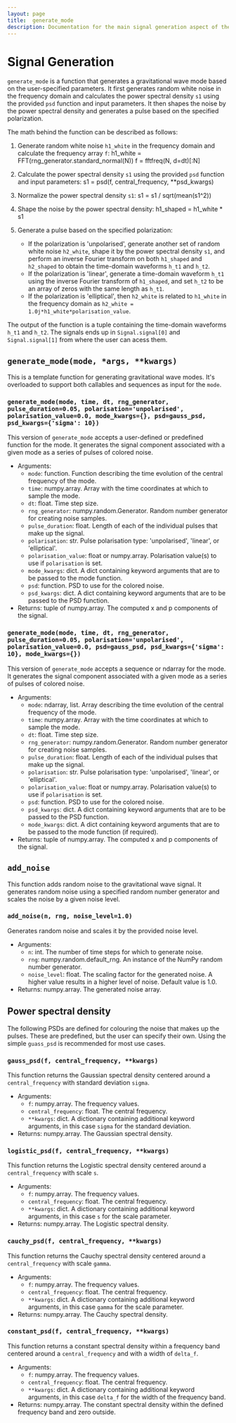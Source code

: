 ```yaml
---
layout: page
title:  generate_mode
description: Documentation for the main signal generation aspect of the code
---
```

# Signal Generation
`generate_mode` is a function that generates a gravitational wave mode based on the user-specified parameters. 
It first generates random white noise in the frequency 
domain and calculates the power spectral density `s1` using the provided `psd` function and input parameters. 
It then shapes the noise by the power spectral density and generates a pulse based on the specified polarization.

The math behind the function can be described as follows:

1. Generate random white noise `h1_white` in the frequency domain and calculate the frequency array `f`:
   h1_white = FFT(rng_generator.standard_normal(N))
   f = fftfreq(N, d=dt)[:N]

2. Calculate the power spectral density `s1` using the provided `psd` function and input parameters:
   s1 = psd(f, central_frequency, **psd_kwargs)

3. Normalize the power spectral density `s1`:
   s1 = s1 / sqrt(mean(s1^2))

4. Shape the noise by the power spectral density:
   h1_shaped = h1_white * s1

5. Generate a pulse based on the specified polarization:
   - If the polarization is 'unpolarised', generate another set of random white noise `h2_white`, shape it by the power spectral density `s1`, and perform an inverse Fourier transform on both `h1_shaped` and `h2_shaped` to obtain the time-domain waveforms `h_t1` and `h_t2`.
   - If the polarization is 'linear', generate a time-domain waveform `h_t1` using the inverse Fourier transform of `h1_shaped`, and set `h_t2` to be an array of zeros with the same length as `h_t1`.
   - If the polarization is 'elliptical', then `h2_white` is related to `h1_white` in the frequency domain as `h2_white = 1.0j*h1_white*polarisation_value`.

The output of the function is a tuple containing the time-domain waveforms `h_t1` and `h_t2`. The signals ends up in `Signal.signal[0]` and `Signal.signal[1]` from where the user
can acess them.


## `generate_mode(mode, *args, **kwargs)`

This is a template function for generating gravitational wave modes. It's overloaded to support both callables and sequences as input for the `mode`.

### `generate_mode(mode, time, dt, rng_generator, pulse_duration=0.05, polarisation='unpolarised', polarisation_value=0.0, mode_kwargs={}, psd=gauss_psd, psd_kwargs={'sigma': 10})`

This version of `generate_mode` accepts a user-defined or predefined function for the mode. It generates the signal component associated with a given mode as a series of pulses of colored noise.

- Arguments:
  - `mode`: function. Function describing the time evolution of the central frequency of the mode.
  - `time`: numpy.array. Array with the time coordinates at which to sample the mode.
  - `dt`: float. Time step size.
  - `rng_generator`: numpy.random.Generator. Random number generator for creating noise samples.
  - `pulse_duration`: float. Length of each of the individual pulses that make up the signal.
  - `polarisation`: str. Pulse polarisation type: 'unpolarised', 'linear', or 'elliptical'.
  - `polarisation_value`: float or numpy.array. Polarisation value(s) to use if `polarisation` is set.
  - `mode_kwargs`: dict. A dict containing keyword arguments that are to be passed to the mode function.
  - `psd`: function. PSD to use for the colored noise.
  - `psd_kwargs`: dict. A dict containing keyword arguments that are to be passed to the PSD function.
- Returns: tuple of numpy.array. The computed x and p components of the signal.

### `generate_mode(mode, time, dt, rng_generator, pulse_duration=0.05, polarisation='unpolarised', polarisation_value=0.0, psd=gauss_psd, psd_kwargs={'sigma': 10}, mode_kwargs={})`

This version of `generate_mode` accepts a sequence or ndarray for the mode. It generates the signal component associated with a given mode as a series of pulses of colored noise.

- Arguments:
  - `mode`: ndarray, list. Array describing the time evolution of the central frequency of the mode.
  - `time`: numpy.array. Array with the time coordinates at which to sample the mode.
  - `dt`: float. Time step size.
  - `rng_generator`: numpy.random.Generator. Random number generator for creating noise samples.
  - `pulse_duration`: float. Length of each of the individual pulses that make up the signal.
  - `polarisation`: str. Pulse polarisation type: 'unpolarised', 'linear', or 'elliptical'.
  - `polarisation_value`: float or numpy.array. Polarisation value(s) to use if `polarisation` is set.
  - `psd`: function. PSD to use for the colored noise.
  - `psd_kwargs`: dict. A dict containing keyword arguments that are to be passed to the PSD function.
  - `mode_kwargs`: dict. A dict containing keyword arguments that are to be passed to the mode function (if required).
- Returns: tuple of numpy.array. The computed x and p components of the signal.



## `add_noise`

This function adds random noise to the gravitational wave signal. It generates random noise using a specified random number generator and scales the noise by a given noise level.

### `add_noise(n, rng, noise_level=1.0)`

Generates random noise and scales it by the provided noise level.

- Arguments:
  - `n`: int. The number of time steps for which to generate noise.
  - `rng`: numpy.random.default_rng. An instance of the NumPy random number generator.
  - `noise_level`: float. The scaling factor for the generated noise. A higher value results in a higher level of noise. Default value is 1.0.
- Returns: numpy.array. The generated noise array.

## Power spectral density
The following PSDs are defined for colouring the noise that makes up the pulses. 
These are predefined, but the user can specify their own. Using the simple `guass_psd` is recommended for most use cases.

### `gauss_psd(f, central_frequency, **kwargs)`

This function returns the Gaussian spectral density centered around a `central_frequency` with standard deviation `sigma`.

- Arguments:
  - `f`: numpy.array. The frequency values.
  - `central_frequency`: float. The central frequency.
  - `**kwargs`: dict. A dictionary containing additional keyword arguments, in this case `sigma` for the standard deviation.
- Returns: numpy.array. The Gaussian spectral density.

### `logistic_psd(f, central_frequency, **kwargs)`

This function returns the Logistic spectral density centered around a `central_frequency` with scale `s`.

- Arguments:
  - `f`: numpy.array. The frequency values.
  - `central_frequency`: float. The central frequency.
  - `**kwargs`: dict. A dictionary containing additional keyword arguments, in this case `s` for the scale parameter.
- Returns: numpy.array. The Logistic spectral density.

### `cauchy_psd(f, central_frequency, **kwargs)`

This function returns the Cauchy spectral density centered around a `central_frequency` with scale `gamma`.

- Arguments:
  - `f`: numpy.array. The frequency values.
  - `central_frequency`: float. The central frequency.
  - `**kwargs`: dict. A dictionary containing additional keyword arguments, in this case `gamma` for the scale parameter.
- Returns: numpy.array. The Cauchy spectral density.

### `constant_psd(f, central_frequency, **kwargs)`

This function returns a constant spectral density within a frequency band centered around a `central_frequency` and with a width of `delta_f`.

- Arguments:
  - `f`: numpy.array. The frequency values.
  - `central_frequency`: float. The central frequency.
  - `**kwargs`: dict. A dictionary containing additional keyword arguments, in this case `delta_f` for the width of the frequency band.
- Returns: numpy.array. The constant spectral density within the defined frequency band and zero outside.


